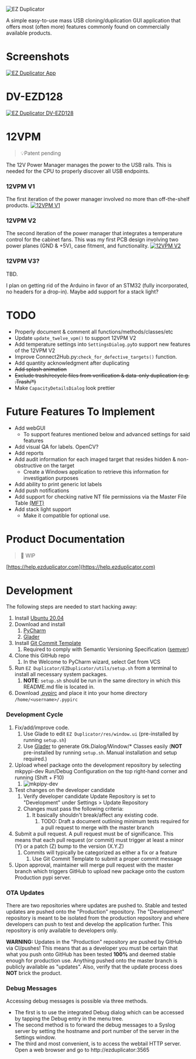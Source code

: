 ![EZ Duplicator](assets/ezduplicator-preview.png)

A simple easy-to-use mass USB cloning/duplication GUI application that offers most (often more) 
features commonly found on commercially available products.


# Screenshots
[![EZ Duplicator App](assets/screenshot-collage_400x400.png)](assets/screenshots)

# DV-EZD128
[![EZ Duplicator DV-EZD128](assets/hardware/DV-EZD128_.png)](assets/screenshots)

# 12VPM
> 💡Patent pending

The 12V Power Manager manages the power to the USB rails.
This is needed for the CPU to properly discover all USB endpoints.

### 12VPM V1
The first iteration of the power manager involved no more than off-the-shelf products.
[![12VPM V1](assets/hardware/12VPM_V1.jpg)](assets/hardware)

### 12VPM V2
The second iteration of the power manager that integrates a temperature control for the cabinet fans.
This was my first PCB design involving two power planes (GND & +5V), case fitment, and functionality.
[![12VPM V2](assets/hardware/12VPM_V2.jpg)](assets/hardware)

### 12VPM V3?

TBD.

I plan on getting rid of the Arduino in favor of an STM32 (fully incorporated, no headers for a drop-in).
Maybe add support for a stack light?

# TODO
* Properly document & comment all functions/methods/classes/etc
* Update `update_twelve_vpm()` to support 12VPM V2
* Add temperature settings into `SettingsDialog.py`to support new features of the 12VPM V2
* Improve Connect2Hub.py:`check_for_defective_targets()` function.
* Add quantity acknowledgment after duplicating
* ~~Add splash animation~~
* ~~Exclude trash/recycle files from verification & data-only duplication (e.g. .Trash/*)~~
* Make `CapacityDetailsDialog` look prettier

# Future Features To Implement
* Add webGUI
  * To support features mentioned below and advanced settings for said features
* Add visual QA for labels. OpenCV?
* Add reports
* Add audit information for each imaged target that resides hidden & non-obstructive on the target
  * Create a Windows application to retrieve this information for investigation purposes
* Add ability to print generic lot labels
* Add push notifications
* Add support for checking native NT file permissions via the Master File Table [(MFT)](https://learn.microsoft.com/en-us/windows/win32/fileio/master-file-table)
* Add stack light support
  * Make it compatible for optional use.

# Product Documentation
> 👷‍ WIP

[https://help.ezduplicator.com](https://help.ezduplicator.com)

# Development
The following steps are needed to start hacking away:
1. Install [Ubuntu 20.04](https://ubuntu.com/download/desktop/thank-you?version=20.04.3&architecture=amd64)
2. Download and install
   1. [PyCharm](https://www.jetbrains.com/pycharm/download/#section=linux)
   2. [Glader](https://github.com/welbornprod/glader)
3. Install [Git Commit Template](https://plugins.jetbrains.com/plugin/9861-git-commit-template)
   1. Required to comply with Semantic Versioning Specification ([semver](https://semver.org/))
4. Clone this GitHub repo
   1. In the Welcome to PyCharm wizard, select Get from VCS
5. Run `EZ Duplicator/EZDuplicator/utils/setup.sh` from a terminal to install all necessary system packages.
   1. **NOTE**: `setup.sh` should be run in the same directory in which this README.md file is located in.
6. Download [.pypirc](https://help.ezduplicator.com) and place it into your home directory `/home/<username>/.pypirc`

### Development Cycle
1. Fix/add/improve code.
   1. Use Glade to edit `EZ Duplicator/res/window.ui` (pre-installed by running `setup.sh`)
   2. Use [Glader](https://github.com/welbornprod/glader) to generate Gtk.Dialog/Window/* Classes easily (**NOT** pre-installed by running `setup.sh`. Manual installation and setup required.)
2. Upload wheel package onto the development repository by selecting mkpypi-dev Run/Debug Configuration on the top right-hand corner and running (Shift + F10)
   1. ![mkpipy-dev](assets/mkpypi-dev.png)
3. Test changes on the developer candidate 
   1. Verify developer candidate Update Repository is set to "Development" under Settings > Update Repository 
   2. Changes must pass the following criteria:
      1. It basically shouldn't break/affect any existing code. 
         1. TODO: Draft a document outlining minimum tests required for a pull request to merge with the master branch 
4. Submit a pull request. A pull request must be of significance. This means that each pull request (or commit) must trigger at least a minor (Y) or a patch (Z) bump to the version (X.Y.Z)
   1. Commits will typically be categorized as either a fix or a feature
      1. Use Git Commit Template to submit a proper commit message
5. Upon approval, maintainer will merge pull request with the master branch which triggers GitHub to upload new package onto the custom Production pypi server.

### OTA Updates
There are two repositories where updates are pushed to.
Stable and tested updates are pushed onto the "Production" repository. The "Development" repository is meant to be isolated from
the production repository and where developers can push to test and
develop the application further. This repository is only available to developers only.

**WARNING:** Updates in the "Production" repository are pushed by GitHub via CI/pushes! This means that as a developer
you must be certain that what you push onto GitHub has been tested **100%** and deemed stable enough for production use.
Anything pushed onto the master branch is publicly available as "updates".
Also, verify that the update process does **NOT** brick the product.

### Debug Messages
Accessing debug messages is possible via three methods.
* The first is to use the integrated Debug dialog which can be accessed by tapping the Debug entry in the menu tree.
* The second method is to forward the debug messages to a Syslog server by setting the hostname and port number of the server in the Settings window.
* The third and most convenient, is to access the webtail HTTP server. Open a web browser and go to http://ezduplicator:3565
